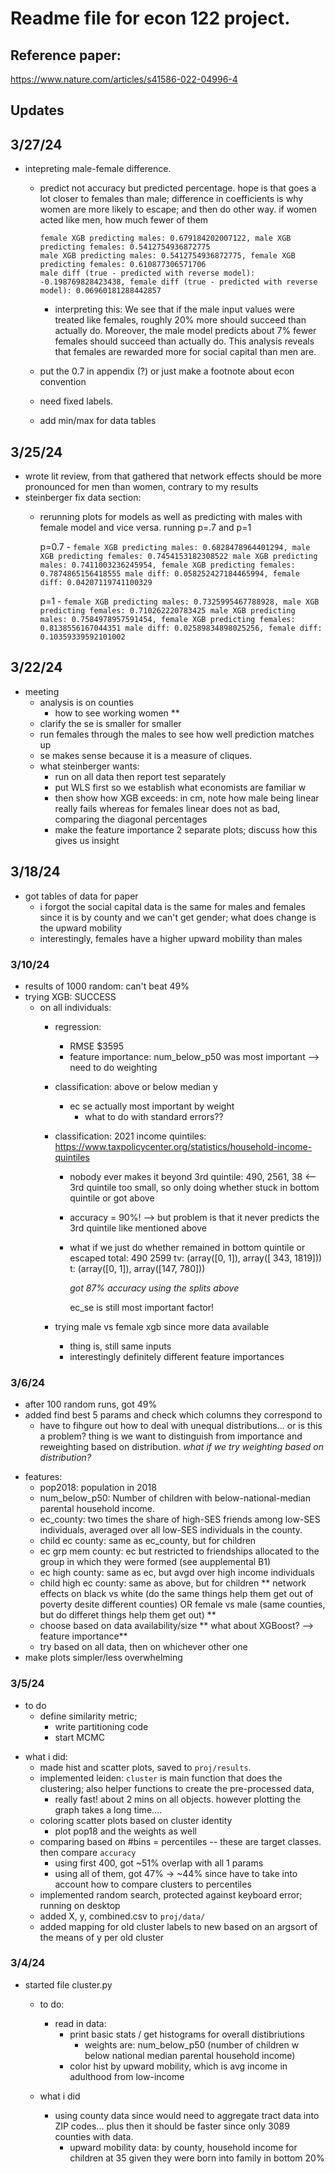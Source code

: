 # Readme file for econ 122 project.

## Reference paper: 
https://www.nature.com/articles/s41586-022-04996-4

## Updates

## 3/27/24
* intepreting male-female difference.
    - predict not accuracy but predicted percentage. hope is that goes a lot closer to females than male; difference in coefficients is why women are more likely to escape; and then do other way. if women acted like men, how much fewer of them
        ```
        female XGB predicting males: 0.679184202007122, male XGB predicting females: 0.5412754936872775
        male XGB predicting males: 0.5412754936872775, female XGB predicting females: 0.610877306571706
        male diff (true - predicted with reverse model): -0.198769828423438, female diff (true - predicted with reverse model): 0.06960181288442857
        ```
        - interpreting this: We see that if the male input values were treated like females, roughly 20% more should succeed than actually do. Moreover, the male model predicts about 7% fewer females should succeed than actually do. This analysis reveals that females are rewarded more for social capital than men are.

    - put the 0.7 in appendix (?) or just make a footnote about econ convention
    - need fixed labels.
    - add min/max for data tables

## 3/25/24
* wrote lit review, from that gathered that network effects should be more pronounced for men than women, contrary to my results
* steinberger fix data section:
    - rerunning plots for models as well as predicting with males with female model and vice versa. running p=.7 and p=1

        p=0.7
            - ```female XGB predicting males: 0.6828478964401294, male XGB predicting females: 0.7454153182308522
            male XGB predicting males: 0.7411003236245954, female XGB predicting females: 0.7874865156418555
            male diff: 0.058252427184465994, female diff: 0.04207119741100329```

        p=1
            - ```female XGB predicting males: 0.7325995467788928, male XGB predicting females: 0.710262220783425
            male XGB predicting males: 0.7584978957591454, female XGB predicting females: 0.8138556167044351
            male diff: 0.02589834898025256, female diff: 0.10359339592101002```

## 3/22/24
* meeting
    - analysis is on counties
        - how to see working women **
    - clarify the se is smaller for smaller
    - run females through the males to see how well prediction matches up
    - se makes sense because it is a measure of cliques.
    - what steinberger wants:
        - run on all data then report test separately
        - put WLS first so we establish what economists are familiar w
        - then show how XGB exceeds: in cm, note how male being linear really fails whereas for females linear does not as bad, comparing the diagonal percentages
        - make the feature importance 2 separate plots; discuss how this gives us insight
        
## 3/18/24
* got tables of data for paper
    - i forgot the social capital data is the same for males and females since it is by county and we can't get gender; what does change is the upward mobility
    - interestingly, females have a higher upward mobility than males

### 3/10/24
* results of 1000 random: can't beat 49%
* trying XGB: SUCCESS
    - on all individuals:
        - regression:
            - RMSE $3595
            - feature importance: num_below_p50 was most important --> need to do weighting
        - classification: above or below median y
            - ec se actually most important by weight
                - what to do with standard errors??
        - classification: 2021 income quintiles: https://www.taxpolicycenter.org/statistics/household-income-quintiles
            -  nobody ever makes it beyond 3rd quintile:
                490, 2561, 38 <-- 3rd quintile too small, so only doing whether stuck in bottom quintile or got above
            - accuracy = 90%! --> but problem is that it never predicts the 3rd quintile like mentioned above
            - what if we just do whether remained in bottom quintile or escaped
                total: 490 2599
                tv: (array([0, 1]), array([ 343, 1819]))
                t: (array([0, 1]), array([147, 780]))

                *got 87% accuracy using the splits above*

                ec_se is still most important factor!

        - trying male vs female xgb since more data available
            - thing is, still same inputs
            - interestingly definitely different feature importances             

### 3/6/24
* after 100 random runs, got 49%
* added find best 5 params and check which columns they correspond to
    - have to fihgure out how to deal with unequal distributions... or is this a problem? thing is we want to distinguish from importance and reweighting based on distribution. *what if we try weighting based on distribution?*
- features:
    - pop2018: population in 2018
    - num_below_p50: Number of children with below-national-median parental household income. 
    - ec_county: two times the share of high-SES friends among low-SES individuals, averaged over all low-SES individuals in the county. 
    - child ec county: same as ec_county, but for children
    - ec grp mem county: ec but restricted to friendships allocated to the group in which they were formed (see aupplemental B1)
    - ec high county: same as ec, but avgd over high income individuals
    - child high ec county: same as above, but for children
** network effects on black vs white (do the same things help them get out of poverty desite different counties) OR female vs male (same counties, but do differet things help them get out) **
    - choose based on data availability/size
** what about XGBoost? --> feature importance**
    - try based on all data, then on whichever other one
- make plots simpler/less overwhelming

### 3/5/24
- to do
    - define similarity metric; 
        - write partitioning code
        - start MCMC
* what i did:
    - made hist and scatter plots, saved to ```proj/results```.
    - implemented leiden: ```cluster``` is main function that does the clustering; also helper functions to create the pre-processed data, 
        - really fast! about 2 mins on all objects. however plotting the graph takes a long time....
    - coloring scatter plots based on cluster identity
        - plot pop18 and the weights as well
    - comparing based on #bins = percentiles -- these are target classes. then compare `accuracy`
        - using first 400, got ~51% overlap with all 1 params
        - using all of them, got 47% -> ~44% since have to take into account how to compare clusters to percentiles
    - implemented random search, protected against keyboard error; running on desktop
    - added X, y, combined.csv to ```proj/data/```
    - added mapping for old cluster labels to new based on an argsort of the means of y per old cluster



### 3/4/24
* started file cluster.py
    - to do: 
        - read in data: 
            - print basic stats / get histograms for overall distibriutions
                - weights are: num_below_p50 (number of children w below national median parental household income)
            - color hist by upward mobility, which is avg income in adulthood from low-income

        

    - what i did
        - using county data since would need to aggregate tract data into ZIP codes... plus then it should be faster since only 3089 counties with data.
            - upward mobility data: by county, household income for children at 35 given they were born into family in bottom 20%

